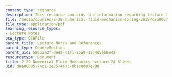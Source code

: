 ```yaml
---
content_type: resource
description: This resource contains the information regarding lecture 24 slides.
file: /media/courses/2-29-numerical-fluid-mechanics-spring-2015/d8a8068574c12e354a738b1c8d87e788_MIT2_29S15_Lecture24.pdf
file_type: application/pdf
learning_resource_types:
- Lecture Notes
ocw_type: OCWFile
parent_title: Lecture Notes and References
parent_type: CourseSection
parent_uid: 58652a2f-ded8-c1f1-25a8-12c4d5a6be42
resourcetype: Document
title: 2.29 Numerical Fluid Mechanics Lecture 24 Slides
uid: d8a80685-74c1-2e35-4a73-8b1c8d87e788
---
```

